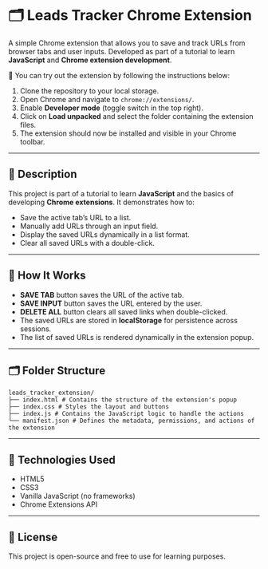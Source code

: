 # 🗂️ Leads Tracker Chrome Extension

A simple Chrome extension that allows you to save and track URLs from browser tabs and user inputs. Developed as part of a tutorial to learn **JavaScript** and **Chrome extension development**.

🔗 You can try out the extension by following the instructions below:

1. Clone the repository to your local storage.
2. Open Chrome and navigate to `chrome://extensions/`.
3. Enable **Developer mode** (toggle switch in the top right).
4. Click on **Load unpacked** and select the folder containing the extension files.
5. The extension should now be installed and visible in your Chrome toolbar.

---

## 📌 Description

This project is part of a tutorial to learn **JavaScript** and the basics of developing **Chrome extensions**. It demonstrates how to:

- Save the active tab’s URL to a list.
- Manually add URLs through an input field.
- Display the saved URLs dynamically in a list format.
- Clear all saved URLs with a double-click.

---

## 🔧 How It Works

- **SAVE TAB** button saves the URL of the active tab.
- **SAVE INPUT** button saves the URL entered by the user.
- **DELETE ALL** button clears all saved links when double-clicked.
- The saved URLs are stored in **localStorage** for persistence across sessions.
- The list of saved URLs is rendered dynamically in the extension popup.

---

## 🗂️ Folder Structure
```
leads_tracker_extension/
├── index.html # Contains the structure of the extension's popup
├── index.css # Styles the layout and buttons
├── index.js # Contains the JavaScript logic to handle the actions
└── manifest.json # Defines the metadata, permissions, and actions of the extension
```

---

## 🚀 Technologies Used

- HTML5
- CSS3
- Vanilla JavaScript (no frameworks)
- Chrome Extensions API

---

## 📎 License

This project is open-source and free to use for learning purposes.
